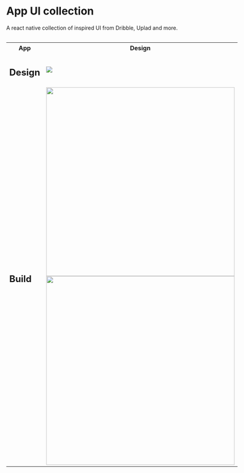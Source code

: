 # App UI collection

A react native collection of inspired UI from Dribble, Uplad and more.

<table style="display: inline-table;">
  <tr>
    <th>App</th>
    <th>Design</th>
  </tr>
  <tr>
    <td>
      <h2>Design</h2>
    <td>
    <img align="center" style="" src="https://github.com/Ericnsamba/react-native-UI-collection/blob/master/Yoga/App/assets/Images/Yoga%20App%20by%20Andreas%20Kruszakin-Liboska.png?raw=true" /> 
    </td>
  </tr>
  
  <tr>
     <td>
      <h2>Build</h2>
    <td>
   <img align="center" style="height: 500px" src="https://raw.githubusercontent.com/Ericnsamba/react-native-UI-collection/master/Yoga/App/assets/Images/Simulator%20Screen%20Shot%20-%201.png" /> 
    <img align="center" style="height: 500px" src="https://raw.githubusercontent.com/Ericnsamba/react-native-UI-collection/master/Yoga/App/assets/Images/Simulator%20Screen%20Shot%20-%202.png" /> 
  </tr>
</table>
